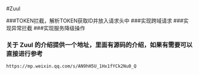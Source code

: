 #Zuul 

###TOKEN拦截，解析TOKEN获取ID并放入请求头中
###实现跨域请求
###实现异常拦截
###实现服务降级操作


### 关于 Zuul 的介绍提供一个地址，里面有源码的介绍，如果有需要可以直接进行参考

    https://mp.weixin.qq.com/s/AN9hH5U_1Hx1fYCk2Nu0_Q




